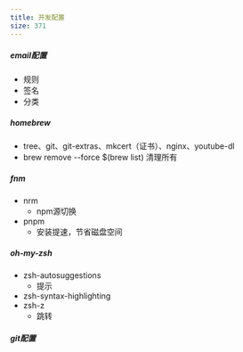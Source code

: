 ```yaml
---
title: 开发配置
size: 371
---
```

##### email配置

- 规则
- 签名
- 分类

##### homebrew

- tree、git、git-extras、mkcert（证书）、nginx、youtube-dl
- brew remove --force $(brew list) 清理所有

##### fnm

- nrm
  - npm源切换
- pnpm
  - 安装提速，节省磁盘空间

##### oh-my-zsh

- zsh-autosuggestions
  - 提示
- zsh-syntax-highlighting
- zsh-z
  - 跳转

##### git配置
